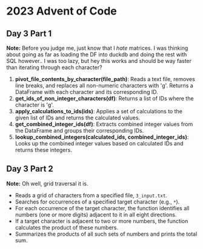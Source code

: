 # 2023 Advent of Code

## Day 3 Part 1

**Note:** Before you judge me, just know that I _hate_ matrices. I was thinking about going as far as loading the DF into duckdb and doing the rest with SQL however.. I was too lazy, but hey this works and should be way faster than iterating through each character?

1. **pivot_file_contents_by_character(file_path)**: Reads a text file, removes line breaks, and replaces all non-numeric characters with 'g'. Returns a DataFrame with each character and its corresponding ID.
2. **get_ids_of_non_integer_characters(df)**: Returns a list of IDs where the character is 'g'.
3. **apply_calculations_to_ids(ids)**: Applies a set of calculations to the given list of IDs and returns the calculated values.
4. **get_combined_integer_ids(df)**: Extracts combined integer values from the DataFrame and groups their corresponding IDs.
5. **lookup_combined_integers(calculated_ids, combined_integer_ids)**: Looks up the combined integer values based on calculated IDs and returns these integers.

## Day 3 Part 2
**Note:** Oh well, grid traversal it is. 

- Reads a grid of characters from a specified file, `3_input.txt`.
- Searches for occurrences of a specified target character (e.g., `*`).
- For each occurrence of the target character, the function identifies all numbers (one or more digits) adjacent to it in all eight directions.
- If a target character is adjacent to two or more numbers, the function calculates the product of these numbers.
- Summarizes the products of all such sets of numbers and prints the total sum.
